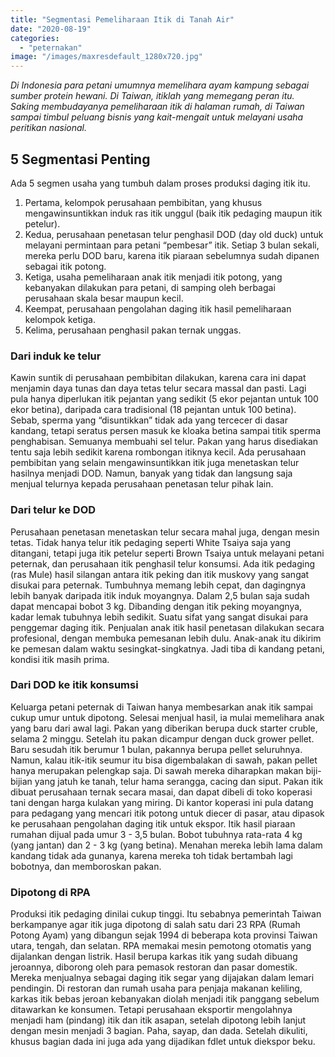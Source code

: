 ```yaml
---
title: "Segmentasi Pemeliharaan Itik di Tanah Air"
date: "2020-08-19"
categories: 
  - "peternakan"
image: "/images/maxresdefault_1280x720.jpg"
---
```


_Di Indonesia para petani umumnya memelihara ayam kampung sebagai sumber protein hewani. Di Taiwan, itiklah yang memegang peran itu. Saking membudayanya pemeliharaan itik di halaman rumah, di Taiwan sampai timbul peluang bisnis yang kait-mengait untuk melayani usaha peritikan nasional._

## 5 Segmentasi Penting

Ada 5 segmen usaha yang tumbuh dalam proses produksi daging itik itu.

1. Pertama, kelompok perusahaan pembibitan, yang khusus mengawinsuntikkan induk ras itik unggul (baik itik pedaging maupun itik petelur).
2. Kedua, perusahaan penetasan telur penghasil DOD (day old duck) untuk melayani permintaan para petani “pembesar” itik. Setiap 3 bulan sekali, mereka perlu DOD baru, karena itik piaraan sebelumnya sudah dipanen sebagai itik potong.
3. Ketiga, usaha pemeliharaan anak itik menjadi itik potong, yang kebanyakan dilakukan para petani, di samping oleh berbagai perusahaan skala besar maupun kecil.
4. Keempat, perusahaan pengolahan daging itik hasil pemeliharaan kelompok ketiga.
5. Kelima, perusahaan penghasil pakan ternak unggas.

### Dari induk ke telur

Kawin suntik di perusahaan pembibitan dilakukan, karena cara ini dapat menjamin daya tunas dan daya tetas telur secara massal dan pasti. Lagi pula hanya diperlukan itik pejantan yang sedikit (5 ekor pejantan untuk 100 ekor betina), daripada cara tradisional (18 pejantan untuk 100 betina). Sebab, sperma yang “disuntikkan” tidak ada yang tercecer di dasar kandang, tetapi seratus persen masuk ke kloaka betina sampai titik sperma penghabisan. Semuanya membuahi sel telur. Pakan yang harus disediakan tentu saja lebih sedikit karena rombongan itiknya kecil. Ada perusahaan pembibitan yang selain mengawinsuntikkan itik juga menetaskan telur hasilnya menjadi DOD. Namun, banyak yang tidak dan langsung saja menjual telurnya kepada perusahaan penetasan telur pihak lain.

### Dari telur ke DOD

Perusahaan penetasan menetaskan telur secara mahal juga, dengan mesin tetas. Tidak hanya telur itik pedaging seperti White Tsaiya saja yang ditangani, tetapi juga itik petelur seperti Brown Tsaiya untuk melayani petani peternak, dan perusahaan itik penghasil telur konsumsi. Ada itik pedaging (ras Mule) hasil silangan antara itik peking dan itik muskovy yang sangat disukai para peternak. Tumbuhnya memang lebih cepat, dan dagingnya lebih banyak daripada itik induk moyangnya. Dalam 2,5 bulan saja sudah dapat mencapai bobot 3 kg. Dibanding dengan itik peking moyangnya, kadar lemak tubuhnya lebih sedikit. Suatu sifat yang sangat disukai para penggemar daging itik. Penjualan anak itik hasil penetasan dilakukan secara profesional, dengan membuka pemesanan lebih dulu. Anak-anak itu dikirim ke pemesan dalam waktu sesingkat-singkatnya. Jadi tiba di kandang petani, kondisi itik masih prima.

### Dari DOD ke itik konsumsi

Keluarga petani peternak di Taiwan hanya membesarkan anak itik sampai cukup umur untuk dipotong. Selesai menjual hasil, ia mulai memelihara anak yang baru dari awal lagi. Pakan yang diberikan berupa duck starter cruble, selama 2 minggu. Setelah itu pakan dicampur dengan duck grower pellet. Baru sesudah itik berumur 1 bulan, pakannya berupa pellet seluruhnya. Namun, kalau itik-itik seumur itu bisa digembalakan di sawah, pakan pellet hanya merupakan pelengkap saja. Di sawah mereka diharapkan makan biji-bijian yang jatuh ke tanah, telur hama serangga, cacing dan siput. Pakan itik dibuat perusahaan ternak secara masai, dan dapat dibeli di toko koperasi tani dengan harga kulakan yang miring. Di kantor koperasi ini pula datang para pedagang yang mencari itik potong untuk diecer di pasar, atau dipasok ke perusahaan pengolahan daging itik untuk ekspor. Itik hasil piaraan rumahan dijual pada umur 3 - 3,5 bulan. Bobot tubuhnya rata-rata 4 kg (yang jantan) dan 2 - 3 kg (yang betina). Menahan mereka lebih lama dalam kandang tidak ada gunanya, karena mereka toh tidak bertambah lagi bobotnya, dan memboroskan pakan.

### Dipotong di RPA

Produksi itik pedaging dinilai cukup tinggi. Itu sebabnya pemerintah Taiwan berkampanye agar itik juga dipotong di salah satu dari 23 RPA (Rumah Potong Ayam) yang dibangun sejak 1994 di beberapa kota provinsi Taiwan utara, tengah, dan selatan. RPA memakai mesin pemotong otomatis yang dijalankan dengan listrik. Hasil berupa karkas itik yang sudah dibuang jeroannya, diborong oleh para pemasok restoran dan pasar domestik. Mereka menjualnya sebagai daging itik segar yang dijajakan dalam lemari pendingin. Di restoran dan rumah usaha para penjaja makanan keliling, karkas itik bebas jeroan kebanyakan diolah menjadi itik panggang sebelum ditawarkan ke konsumen. Tetapi perusahaan eksportir mengolahnya menjadi ham (pindang) itik dan itik asapan, setelah dipotong lebih lanjut dengan mesin menjadi 3 bagian. Paha, sayap, dan dada. Setelah dikuliti, khusus bagian dada ini juga ada yang dijadikan fdlet untuk diekspor beku.
